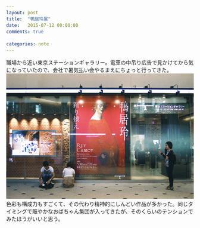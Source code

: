 ```yaml
---
layout: post
title:  "鴨居玲展"
date:   2015-07-12 00:00:00
comments: true

categories: note
---
```


職場から近い東京ステーションギャラリー。電車の中吊り広告で見かけてから気になっていたので、会社で暑気払い会やるまえにちょっと行ってきた。
![](/img/2015-07-12-1.jpg)
色彩も構成力もすごくて、その代わり精神的にしんどい作品が多かった。同じタイミングで賑やかなおばちゃん集団が入ってきたが、そのくらいのテンションでみたほうがいいと思う。
